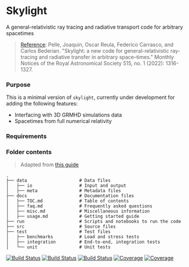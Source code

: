 # Skylight
A general-relativistic ray tracing and radiative transport code for arbitrary spacetimes

> [Reference](https://academic.oup.com/mnras/article-abstract/515/1/1316/6631564): Pelle, Joaquin, Oscar Reula, Federico Carrasco, and Carlos Bederian. "Skylight: a new code for general-relativistic ray-tracing and radiative transfer in arbitrary space–times." Monthly Notices of the Royal Astronomical Society 515, no. 1 (2022): 1316-1327.

### Purpose

This is a minimal version of `skylight`, currently under development for adding the following features: 
  * Interfacing with 3D GRMHD simulations data
  * Spacetimes from full numerical relativity
  
### Requirements

### Folder contents

> Adapted from [this guide](https://github.com/kriasoft/Folder-Structure-Conventions)

    .
    ├── data                    # Data files
    │   ├── io                  # Input and output 
    │   ├── meta                # Metadata files
    ├── docs                    # Documentation files
    │   ├── TOC.md              # Table of contents
    │   ├── faq.md              # Frequently asked questions
    │   ├── misc.md             # Miscellaneous information
    │   ├── usage.md            # Getting started guide 
    ├── run                     # Scripts and notebooks to run the code
    ├── src                     # Source files
    ├── test                    # Test files 
    │   ├── benchmarks          # Load and stress tests
    │   ├── integration         # End-to-end, integration tests
    │   └── unit                # Unit tests


[![Build Status](https://github.com/joaquinpelle/Skylight.jl/actions/workflows/CI.yml/badge.svg?branch=main)](https://github.com/joaquinpelle/Skylight.jl/actions/workflows/CI.yml?query=branch%3Amain)
[![Build Status](https://travis-ci.com/joaquinpelle/Skylight.jl.svg?branch=main)](https://travis-ci.com/joaquinpelle/Skylight.jl)
[![Build Status](https://ci.appveyor.com/api/projects/status/github/joaquinpelle/Skylight.jl?svg=true)](https://ci.appveyor.com/project/joaquinpelle/Skylight-jl)
[![Coverage](https://codecov.io/gh/joaquinpelle/Skylight.jl/branch/main/graph/badge.svg)](https://codecov.io/gh/joaquinpelle/Skylight.jl)
[![Coverage](https://coveralls.io/repos/github/joaquinpelle/Skylight.jl/badge.svg?branch=main)](https://coveralls.io/github/joaquinpelle/Skylight.jl?branch=main)